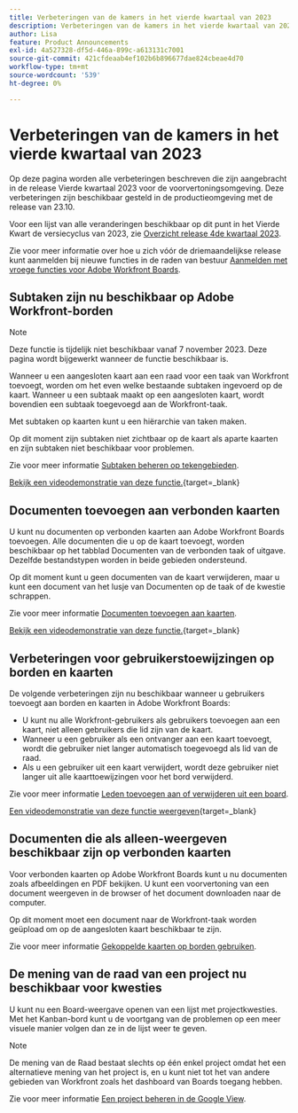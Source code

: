 ```yaml
---
title: Verbeteringen van de kamers in het vierde kwartaal van 2023
description: Verbeteringen van de kamers in het vierde kwartaal van 2023
author: Lisa
feature: Product Announcements
exl-id: 4a527328-df5d-446a-899c-a613131c7001
source-git-commit: 421cfdeaab4ef102b6b896677dae824cbeae4d70
workflow-type: tm+mt
source-wordcount: '539'
ht-degree: 0%

---
```


# Verbeteringen van de kamers in het vierde kwartaal van 2023

Op deze pagina worden alle verbeteringen beschreven die zijn aangebracht in de release Vierde kwartaal 2023 voor de voorvertoningsomgeving. Deze verbeteringen zijn beschikbaar gesteld in de productieomgeving met de release van 23.10.

Voor een lijst van alle veranderingen beschikbaar op dit punt in het Vierde Kwart de versiecyclus van 2023, zie [Overzicht release 4de kwartaal 2023](/help/quicksilver/product-announcements/product-releases/23-q4-release-activity/23-q4-release-overview.md).

Zie voor meer informatie over hoe u zich vóór de driemaandelijkse release kunt aanmelden bij nieuwe functies in de raden van bestuur [Aanmelden met vroege functies voor Adobe Workfront Boards](/help/quicksilver/agile/get-started-with-boards/boards-early-feature-opt-in.md).

## Subtaken zijn nu beschikbaar op Adobe Workfront-borden

>[!NOTE]
>
>Deze functie is tijdelijk niet beschikbaar vanaf 7 november 2023. Deze pagina wordt bijgewerkt wanneer de functie beschikbaar is.

Wanneer u een aangesloten kaart aan een raad voor een taak van Workfront toevoegt, worden om het even welke bestaande subtaken ingevoerd op de kaart. Wanneer u een subtaak maakt op een aangesloten kaart, wordt bovendien een subtaak toegevoegd aan de Workfront-taak.

Met subtaken op kaarten kunt u een hiërarchie van taken maken.

Op dit moment zijn subtaken niet zichtbaar op de kaart als aparte kaarten en zijn subtaken niet beschikbaar voor problemen.

Zie voor meer informatie [Subtaken beheren op tekengebieden](/help/quicksilver/agile/get-started-with-boards/manage-subtasks-on-boards.md).

[Bekijk een videodemonstratie van deze functie.](https://video.tv.adobe.com/v/3424860/){target=_blank}

## Documenten toevoegen aan verbonden kaarten

U kunt nu documenten op verbonden kaarten aan Adobe Workfront Boards toevoegen. Alle documenten die u op de kaart toevoegt, worden beschikbaar op het tabblad Documenten van de verbonden taak of uitgave. Dezelfde bestandstypen worden in beide gebieden ondersteund.

Op dit moment kunt u geen documenten van de kaart verwijderen, maar u kunt een document van het lusje van Documenten op de taak of de kwestie schrappen.

Zie voor meer informatie [Documenten toevoegen aan kaarten](/help/quicksilver/agile/get-started-with-boards/add-documents-on-cards.md).

[Bekijk een videodemonstratie van deze functie.](https://video.tv.adobe.com/v/3423070/){target=_blank}

## Verbeteringen voor gebruikerstoewijzingen op borden en kaarten

De volgende verbeteringen zijn nu beschikbaar wanneer u gebruikers toevoegt aan borden en kaarten in Adobe Workfront Boards:

* U kunt nu alle Workfront-gebruikers als gebruikers toevoegen aan een kaart, niet alleen gebruikers die lid zijn van de kaart.
* Wanneer u een gebruiker als een ontvanger aan een kaart toevoegt, wordt die gebruiker niet langer automatisch toegevoegd als lid van de raad.
* Als u een gebruiker uit een kaart verwijdert, wordt deze gebruiker niet langer uit alle kaarttoewijzingen voor het bord verwijderd.

Zie voor meer informatie [Leden toevoegen aan of verwijderen uit een board](/help/quicksilver/agile/get-started-with-boards/add-members-to-board.md).

[Een videodemonstratie van deze functie weergeven](https://video.tv.adobe.com/v/3423222/){target=_blank}

## Documenten die als alleen-weergeven beschikbaar zijn op verbonden kaarten

Voor verbonden kaarten op Adobe Workfront Boards kunt u nu documenten zoals afbeeldingen en PDF bekijken. U kunt een voorvertoning van een document weergeven in de browser of het document downloaden naar de computer.

Op dit moment moet een document naar de Workfront-taak worden geüpload om op de aangesloten kaart beschikbaar te zijn.

Zie voor meer informatie [Gekoppelde kaarten op borden gebruiken](/help/quicksilver/agile/get-started-with-boards/connected-cards.md).

## De mening van de raad van een project nu beschikbaar voor kwesties

U kunt nu een Board-weergave openen van een lijst met projectkwesties. Met het Kanban-bord kunt u de voortgang van de problemen op een meer visuele manier volgen dan ze in de lijst weer te geven.

>[!NOTE]
>
>De mening van de Raad bestaat slechts op één enkel project omdat het een alternatieve mening van het project is, en u kunt niet tot het van andere gebieden van Workfront zoals het dashboard van Boards toegang hebben.

Zie voor meer informatie [Een project beheren in de Google View](/help/quicksilver/manage-work/projects/manage-projects/manage-projects-in-agile-view.md).
